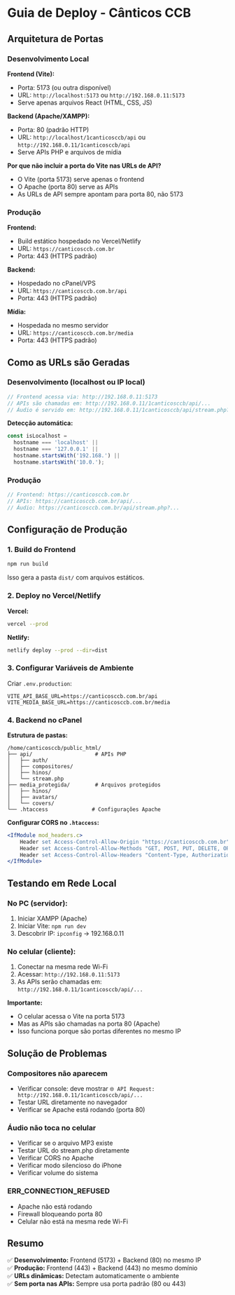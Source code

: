 # Guia de Deploy - Cânticos CCB

## Arquitetura de Portas

### Desenvolvimento Local

**Frontend (Vite):**
- Porta: 5173 (ou outra disponível)
- URL: `http://localhost:5173` ou `http://192.168.0.11:5173`
- Serve apenas arquivos React (HTML, CSS, JS)

**Backend (Apache/XAMPP):**
- Porta: 80 (padrão HTTP)
- URL: `http://localhost/1canticosccb/api` ou `http://192.168.0.11/1canticosccb/api`
- Serve APIs PHP e arquivos de mídia

**Por que não incluir a porta do Vite nas URLs de API?**
- O Vite (porta 5173) serve apenas o frontend
- O Apache (porta 80) serve as APIs
- As URLs de API sempre apontam para porta 80, não 5173

### Produção

**Frontend:**
- Build estático hospedado no Vercel/Netlify
- URL: `https://canticosccb.com.br`
- Porta: 443 (HTTPS padrão)

**Backend:**
- Hospedado no cPanel/VPS
- URL: `https://canticosccb.com.br/api`
- Porta: 443 (HTTPS padrão)

**Mídia:**
- Hospedada no mesmo servidor
- URL: `https://canticosccb.com.br/media`
- Porta: 443 (HTTPS padrão)

## Como as URLs são Geradas

### Desenvolvimento (localhost ou IP local)

```typescript
// Frontend acessa via: http://192.168.0.11:5173
// APIs são chamadas em: http://192.168.0.11/1canticosccb/api/...
// Áudio é servido em: http://192.168.0.11/1canticosccb/api/stream.php?...
```

**Detecção automática:**
```typescript
const isLocalhost = 
  hostname === 'localhost' || 
  hostname === '127.0.0.1' ||
  hostname.startsWith('192.168.') ||
  hostname.startsWith('10.0.');
```

### Produção

```typescript
// Frontend: https://canticosccb.com.br
// APIs: https://canticosccb.com.br/api/...
// Áudio: https://canticosccb.com.br/api/stream.php?...
```

## Configuração de Produção

### 1. Build do Frontend

```bash
npm run build
```

Isso gera a pasta `dist/` com arquivos estáticos.

### 2. Deploy no Vercel/Netlify

**Vercel:**
```bash
vercel --prod
```

**Netlify:**
```bash
netlify deploy --prod --dir=dist
```

### 3. Configurar Variáveis de Ambiente

Criar `.env.production`:
```env
VITE_API_BASE_URL=https://canticosccb.com.br/api
VITE_MEDIA_BASE_URL=https://canticosccb.com.br/media
```

### 4. Backend no cPanel

**Estrutura de pastas:**
```
/home/canticosccb/public_html/
├── api/                    # APIs PHP
│   ├── auth/
│   ├── compositores/
│   ├── hinos/
│   └── stream.php
├── media_protegida/        # Arquivos protegidos
│   ├── hinos/
│   ├── avatars/
│   └── covers/
└── .htaccess              # Configurações Apache
```

**Configurar CORS no `.htaccess`:**
```apache
<IfModule mod_headers.c>
    Header set Access-Control-Allow-Origin "https://canticosccb.com.br"
    Header set Access-Control-Allow-Methods "GET, POST, PUT, DELETE, OPTIONS"
    Header set Access-Control-Allow-Headers "Content-Type, Authorization"
</IfModule>
```

## Testando em Rede Local

### No PC (servidor):
1. Iniciar XAMPP (Apache)
2. Iniciar Vite: `npm run dev`
3. Descobrir IP: `ipconfig` → 192.168.0.11

### No celular (cliente):
1. Conectar na mesma rede Wi-Fi
2. Acessar: `http://192.168.0.11:5173`
3. As APIs serão chamadas em: `http://192.168.0.11/1canticosccb/api/...`

**Importante:**
- O celular acessa o Vite na porta 5173
- Mas as APIs são chamadas na porta 80 (Apache)
- Isso funciona porque são portas diferentes no mesmo IP

## Solução de Problemas

### Compositores não aparecem
- Verificar console: deve mostrar `🌐 API Request: http://192.168.0.11/1canticosccb/api/...`
- Testar URL diretamente no navegador
- Verificar se Apache está rodando (porta 80)

### Áudio não toca no celular
- Verificar se o arquivo MP3 existe
- Testar URL do stream.php diretamente
- Verificar CORS no Apache
- Verificar modo silencioso do iPhone
- Verificar volume do sistema

### ERR_CONNECTION_REFUSED
- Apache não está rodando
- Firewall bloqueando porta 80
- Celular não está na mesma rede Wi-Fi

## Resumo

✅ **Desenvolvimento:** Frontend (5173) + Backend (80) no mesmo IP  
✅ **Produção:** Frontend (443) + Backend (443) no mesmo domínio  
✅ **URLs dinâmicas:** Detectam automaticamente o ambiente  
✅ **Sem porta nas APIs:** Sempre usa porta padrão (80 ou 443)
